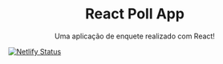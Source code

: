 <h1 align="center">React Poll App</h1>
<p align="center">Uma aplicação de enquete realizado com React!</p>

[![Netlify Status](https://api.netlify.com/api/v1/badges/c4266110-85b3-41ab-a0a2-d1feffa101f4/deploy-status)](https://app.netlify.com/sites/lighthearted-snickerdoodle-4705fe/deploys)
